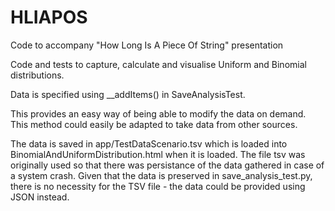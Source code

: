 # HLIAPOS
Code to accompany "How Long Is A Piece Of String" presentation

Code and tests to capture, calculate and visualise Uniform and Binomial distributions. 

Data is specified using __addItems() in SaveAnalysisTest.  

This provides an easy way of being able to modify the data on demand.  This method could easily be adapted to take data from other sources.

The data is saved in app/TestDataScenario.tsv which is loaded into BinomialAndUniformDistribution.html when it is loaded.  The file tsv was originally used so that there was persistance of the data gathered in case of a system crash.  Given that the data is preserved in save_analysis_test.py, there is no necessity for the TSV file - the data could be provided using JSON instead. 
